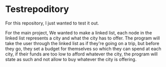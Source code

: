 # Testrepoditory

For this repository, I just wanted to test it out.

For the main project, We wanted to make a linked list, each node in the linked list represents a city and what the city has to offer.
The program will take the user through the linked list as if they're going on a trip, but before they go, they set a budget for themselves
so which they can spend at each city, if their funds are too low to afford whatever the city, the program will state as such and not allow
to buy whatever the city is offering.
